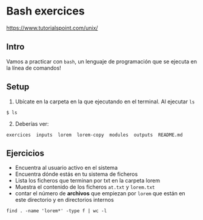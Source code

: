# Bash exercices

https://www.tutorialspoint.com/unix/

## Intro

Vamos a practicar con `bash`, un lenguaje de programación que se ejecuta en la línea de comandos!

## Setup
1. Ubícate en la carpeta en la que ejecutando en el terminal. Al ejecutar `ls` 
```console
$ ls
```

2. Deberías ver: 
```console
exercices  inputs  lorem  lorem-copy  modules  outputs  README.md
```
## Ejercicios
* Encuentra al usuario activo en el sistema
* Encuentra dónde estás en tu sistema de ficheros
* Lista los ficheros que terminan por txt en la carpeta lorem
* Muestra el contenido de los ficheros `at.txt` y `lorem.txt`
* contar el número de **archivos** que empiezan por `lorem` que están en este directorio y en directorios internos

```console
find . -name 'lorem*' -type f | wc -l
```
